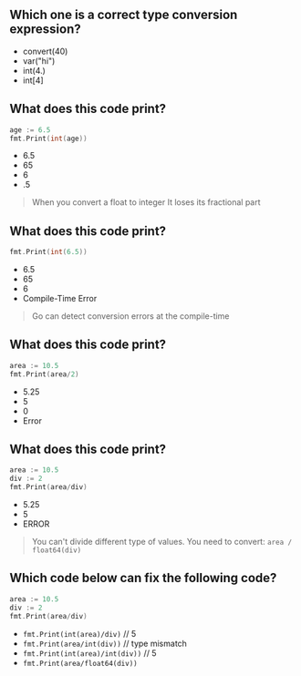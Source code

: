 ## Which one is a correct type conversion expression?
* convert(40)
* var("hi")
* int(4.) 
* int[4]

## What does this code print?
```go
age := 6.5
fmt.Print(int(age))
```
* 6.5
* 65
* 6 
* .5

> When you convert a float to integer
> It loses its fractional part

## What does this code print?
```go
fmt.Print(int(6.5))
```
* 6.5
* 65
* 6
* Compile-Time Error 

> Go can detect conversion errors at the compile-time

## What does this code print?
```go
area := 10.5
fmt.Print(area/2)
```
* 5.25 
* 5 
* 0
* Error

## What does this code print?
```go
area := 10.5
div := 2
fmt.Print(area/div)
```
* 5.25
* 5
* ERROR 

> You can't divide different type of values.
> You need to convert: `area / float64(div)`

## Which code below can fix the following code?
```go
area := 10.5
div := 2
fmt.Print(area/div)
```
* `fmt.Print(int(area)/div)`      // 5
* `fmt.Print(area/int(div))`      // type mismatch
* `fmt.Print(int(area)/int(div))` // 5
* `fmt.Print(area/float64(div))`  